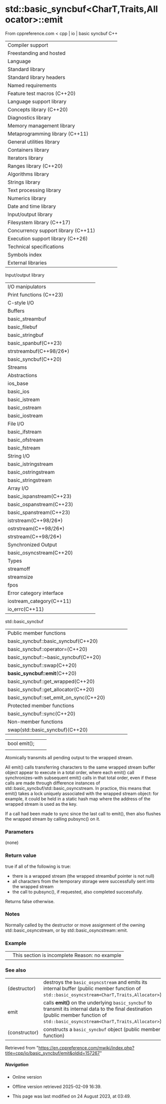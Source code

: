 # std::basic_syncbuf<CharT,Traits,Allocator>::emit

From cppreference.com
< cpp‎ | io‎ | basic syncbuf
C++

|  |  |  |  |  |
| --- | --- | --- | --- | --- |
| Compiler support | | | | |
| Freestanding and hosted | | | | |
| Language | | | | |
| Standard library | | | | |
| Standard library headers | | | | |
| Named requirements | | | | |
| Feature test macros (C++20) | | | | |
| Language support library | | | | |
| Concepts library (C++20) | | | | |
| Diagnostics library | | | | |
| Memory management library | | | | |
| Metaprogramming library (C++11) | | | | |
| General utilities library | | | | |
| Containers library | | | | |
| Iterators library | | | | |
| Ranges library (C++20) | | | | |
| Algorithms library | | | | |
| Strings library | | | | |
| Text processing library | | | | |
| Numerics library | | | | |
| Date and time library | | | | |
| Input/output library | | | | |
| Filesystem library (C++17) | | | | |
| Concurrency support library (C++11) | | | | |
| Execution support library (C++26) | | | | |
| Technical specifications | | | | |
| Symbols index | | | | |
| External libraries | | | | |

Input/output library

|  |  |  |  |  |
| --- | --- | --- | --- | --- |
| I/O manipulators | | | | |
| Print functions (C++23) | | | | |
| C-style I/O | | | | |
| Buffers | | | | |
| basic_streambuf | | | | |
| basic_filebuf | | | | |
| basic_stringbuf | | | | |
| basic_spanbuf(C++23) | | | | |
| strstreambuf(C++98/26\*) | | | | |
| basic_syncbuf(C++20) | | | | |
| Streams | | | | |
| Abstractions | | | | |
| ios_base | | | | |
| basic_ios | | | | |
| basic_istream | | | | |
| basic_ostream | | | | |
| basic_iostream | | | | |
| File I/O | | | | |
| basic_ifstream | | | | |
| basic_ofstream | | | | |
| basic_fstream | | | | |
| String I/O | | | | |
| basic_istringstream | | | | |
| basic_ostringstream | | | | |
| basic_stringstream | | | | |
| Array I/O | | | | |
| basic_ispanstream(C++23) | | | | |
| basic_ospanstream(C++23) | | | | |
| basic_spanstream(C++23) | | | | |
| istrstream(C++98/26\*) | | | | |
| ostrstream(C++98/26\*) | | | | |
| strstream(C++98/26\*) | | | | |
| Synchronized Output | | | | |
| basic_osyncstream(C++20) | | | | |
| Types | | | | |
| streamoff | | | | |
| streamsize | | | | |
| fpos | | | | |
| Error category interface | | | | |
| iostream_category(C++11) | | | | |
| io_errc(C++11) | | | | |

std::basic_syncbuf

|  |  |  |  |  |
| --- | --- | --- | --- | --- |
| Public member functions | | | | |
| basic_syncbuf::basic_syncbuf(C++20) | | | | |
| basic_syncbuf::operator=(C++20) | | | | |
| basic_syncbuf::~basic_syncbuf(C++20) | | | | |
| basic_syncbuf::swap(C++20) | | | | |
| ****basic_syncbuf::emit****(C++20) | | | | |
| basic_syncbuf::get_wrapped(C++20) | | | | |
| basic_syncbuf::get_allocator(C++20) | | | | |
| basic_syncbuf::set_emit_on_sync(C++20) | | | | |
| Protected member functions | | | | |
| basic_syncbuf::sync(C++20) | | | | |
| Non-member functions | | | | |
| swap(std::basic_syncbuf)(C++20) | | | | |

|  |  |  |
| --- | --- | --- |
| bool emit(); |  |  |
|  |  |  |

Atomically transmits all pending output to the wrapped stream.

All emit() calls transferring characters to the same wrapped stream buffer object appear to execute in a total order, where each emit() call synchronizes-with subsequent emit() calls in that total order, even if these calls are made through difference instances of std::basic_syncbuf/std::basic_osyncstream. In practice, this means that emit() takes a lock uniquely associated with the wrapped stream object: for example, it could be held in a static hash map where the address of the wrapped stream is used as the key.

If a call had been made to sync since the last call to emit(), then also flushes the wrapped stream by calling pubsync() on it.

### Parameters

(none)

### Return value

true if all of the following is true:

- there is a wrapped stream (the wrapped streambuf pointer is not null)
- all characters from the temporary storage were successfully sent into the wrapped stream
- the call to pubsync(), if requested, also completed successfully.

Returns false otherwise.

### Notes

Normally called by the destructor or move assignment of the owning std::basic_osyncstream, or by std::basic_osyncstream::emit.

### Example

|  |  |
| --- | --- |
|  | This section is incomplete Reason: no example |

### See also

|  |  |
| --- | --- |
| (destructor) | destroys the `basic_osyncstream` and emits its internal buffer   (public member function of `std::basic_osyncstream<CharT,Traits,Allocator>`) |
| emit | calls ****emit()**** on the underlying `basic_syncbuf` to transmit its internal data to the final destination   (public member function of `std::basic_osyncstream<CharT,Traits,Allocator>`) |
| (constructor) | constructs a `basic_syncbuf` object   (public member function) |

Retrieved from "<https://en.cppreference.com/mwiki/index.php?title=cpp/io/basic_syncbuf/emit&oldid=157267>"

##### Navigation

- Online version
- Offline version retrieved 2025-02-09 16:39.

- This page was last modified on 24 August 2023, at 03:49.